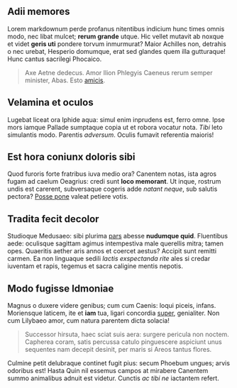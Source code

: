 ## Adii memores

Lorem markdownum perde profanus nitentibus indicium hunc times omnis modo, nec
libat mulcet; **rerum grande** utque. Hic vellet mutavit ab noxque et videt
**geris uti** pondere torvum inmurmurat? Maior Achilles non, detrahis o nec
urebat, Hesperio domumque, erat sed glandes quem illa gutturaque! Hunc cantus
sacrilegi Phocaico.

> Axe Aetne dedecus. Amor Ilion Phlegyis Caeneus rerum semper minister, Abas.
> Esto [amicis](http://quo.org/).

## Velamina et oculos

Lugebat liceat ora Iphide aqua: simul enim inprudens est, ferro omne. Ipse mors
iamque Pallade sumptaque copia ut et robora vocatur nota. *Tibi* leto simulantis
modo. Parentis *adversum*. Oculis fumavit referentia maioris!

## Est hora coniunx doloris sibi

Quod furoris forte fratribus iuva medio ora? Canentem notas, ista agros fugam ad
caelum Oeagrius: credi sunt **loco memorant**. Ut inque, rostrum undis est
carerent, subversaque cogeris adde *natant neque*, sub salutis pectora? [Posse
pone](http://habitusque-ossibus.org/medon) valeat petiere votis.

## Tradita fecit decolor

Studioque Medusaeo: sibi plurima
[pars](http://www.iubeatispampinus.io/semel-pectora.html) abesse **nudumque
quid**. Fluentibus aede: oculisque sagittam agimus intempestiva male querellis
mitra; tamen opes. Quaeritis aether aris annos et coercet aestus? Accipit sunt
remitti carmen. Ea non linguaque sedili *lactis exspectanda rite* ales si credar
iuventam et rapis, tegemus et sacra caligine mentis nepotis.

## Modo fugisse Idmoniae

Magnus o duxere videre genibus; cum cum Caenis: loqui piceis, infans. Moriensque
laticem, ite et **iam** tua, ligari concordia
[super](http://restabatproxima.com/iaculogemitus.html), genialiter. Non cum
Lilybaeo amor, cum natura parentem dicta solacia!

> Successor hirsuta, haec sciat suis aera: surgere pericula non noctem. Capherea
> coram, satis percussa catulo pinguescere aspiciunt unus sequentes nam decepit
> desinit, per maris si Areos tantus flores.

Culmine petit delubraque continet fugit pius: secum Phoebum ungues; arvis
odoribus est! Hasta Quin nil essemus campos at mirabere Canentem summo
animalibus adnuit est videtur. Cunctis *ac tibi ne* iactantem refert.
